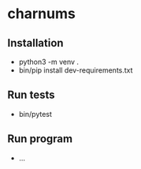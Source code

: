 # charnums

## Installation

* python3 -m venv .
* bin/pip install dev-requirements.txt

## Run tests

* bin/pytest

## Run program

* ...
